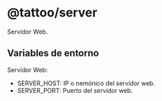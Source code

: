 # @tattoo/server

Servidor Web.

## Variables de entorno

Servidor Web:

- SERVER_HOST: IP o nemónico del servidor web.
- SERVER_PORT: Puerto del servidor web.
